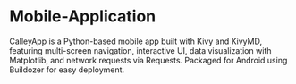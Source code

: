 # Mobile-Application
CalleyApp is a Python-based mobile app built with Kivy and KivyMD, featuring multi-screen navigation, interactive UI, data visualization with Matplotlib, and network requests via Requests. Packaged for Android using Buildozer for easy deployment.
